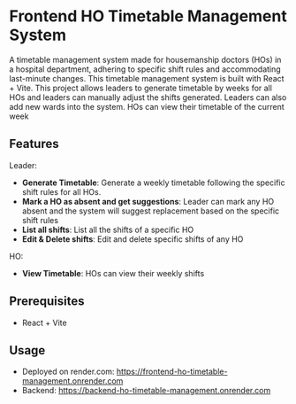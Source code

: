 # Frontend HO Timetable Management System

A timetable management system made for housemanship doctors (HOs) in a hospital department, adhering to specific shift rules and accommodating last-minute changes.
This timetable management system is built with React + Vite.
This project allows leaders to generate timetable by weeks for all HOs and leaders can manually adjust the shifts generated. Leaders can also add new wards into the system.
HOs can view their timetable of the current week

## Features

Leader:
- **Generate Timetable**: Generate a weekly timetable following the specific shift rules for all HOs.
- **Mark a HO as absent and get suggestions**: Leader can mark any HO absent and the system will suggest replacement based on the specific shift rules
- **List all shifts**: List all the shifts of a specific HO
- **Edit & Delete shifts**: Edit and delete specific shifts of any HO

HO:
- **View Timetable**: HOs can view their weekly shifts

## Prerequisites

- React + Vite

## Usage
- Deployed on render.com: https://frontend-ho-timetable-management.onrender.com
- Backend: https://backend-ho-timetable-management.onrender.com
